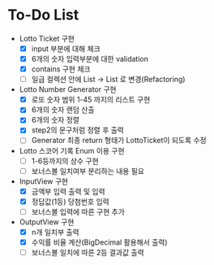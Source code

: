 # To-Do List
- Lotto Ticket 구현
    - [x] input 부분에 대해 체크
    - [x] 6개의 숫자 입력부분에 대한 validation
    - [x] contains 구현 체크
    - [ ] 일급 컬렉션 안에 List<String> -> List<Integer> 로 변경(Refactoring)
 
- Lotto Number Generator 구현
    - [x] 로또 숫자 범위 1-45 까지의 리스트 구현
    - [x] 6개의 숫자 랜덤 산출
    - [x] 6개의 숫자 정렬
    - [x] step2의 문구처럼 정렬 후 출력
    - [ ] Generator 최종 return 형태가 LottoTicket이 되도록 수정

- Lotto 스코어 기록 Enum 이용 구현
    - [ ] 1-6등까지의 상수 구현
    - [ ] 보너스볼 일치여부 분리하는 내용 필요
    
- InputView 구현
    - [x] 금액부 입력 출력 및 입력
    - [x] 정답값(1등) 당첨번호 입력
    - [ ] 보너스볼 입력에 따른 구현 추가
 
- OutputView 구현
    - [x] n개 일치부 출력
    - [x] 수익률 비율 계산(BigDecimal 활용해서 출력)
    - [ ] 보너스볼 일치에 따른 2등 결과값 출력